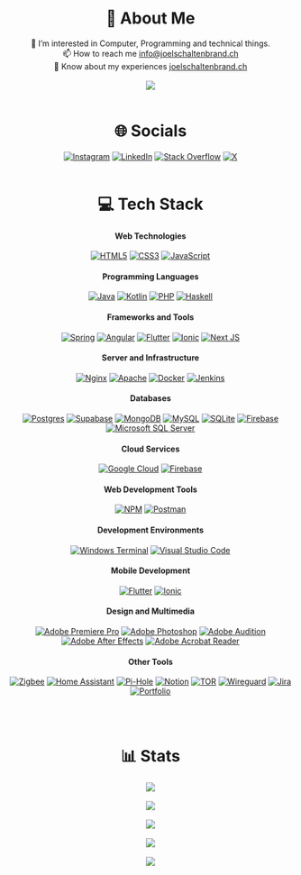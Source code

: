 <div align="center">

# 💫 About Me

👀 I’m interested in Computer, Programming and technical things.<br>📫 How to reach me [info@joelschaltenbrand.ch](mailto:info@joelschaltenbrand.ch)<br>📄 Know about my experiences [joelschaltenbrand.ch](https://joelschaltenbrand.ch)<br><br>
![](https://komarev.com/ghpvc/?username=joel-schaltenbrand&color=blue)
<br><br>

# 🌐 Socials

[![Instagram](https://img.shields.io/badge/Instagram-%23E4405F.svg?logo=Instagram&logoColor=white)](https://instagram.com/__joel02__) [![LinkedIn](https://img.shields.io/badge/LinkedIn-%230077B5.svg?logo=linkedin&logoColor=white)](https://linkedin.com/in/joel-schaltenbrand) [![Stack Overflow](https://img.shields.io/badge/-Stackoverflow-FE7A16?logo=stack-overflow&logoColor=white)](https://stackoverflow.com/users/21419105) [![X](https://img.shields.io/badge/X-black.svg?logo=X&logoColor=white)](https://x.com/Joel_Sch_)
<br><br>

# 💻 Tech Stack

<div align="center">  
  
  #### Web Technologies
[![HTML5](https://img.shields.io/badge/html5-%23E34F26.svg?style=for-the-badge&logo=html5&logoColor=white)](https://www.html.com)
[![CSS3](https://img.shields.io/badge/css3-%231572B6.svg?style=for-the-badge&logo=css3&logoColor=white)](https://www.css.com)
[![JavaScript](https://img.shields.io/badge/javascript-%23323330.svg?style=for-the-badge&logo=javascript&logoColor=%23F7DF1E)](https://www.javascript.com)

#### Programming Languages

[![Java](https://img.shields.io/badge/java-%23ED8B00.svg?style=for-the-badge&logo=openjdk&logoColor=white)](https://www.java.com)
[![Kotlin](https://img.shields.io/badge/kotlin-%237F52FF.svg?style=for-the-badge&logo=kotlin&logoColor=white)](https://kotlinlang.org)
[![PHP](https://img.shields.io/badge/php-%777BB4.svg?style=for-the-badge&logo=php&logoColor=white)](https://www.php.net)
[![Haskell](https://img.shields.io/badge/Haskell-5e5086?style=for-the-badge&logo=haskell&logoColor=white)](https://www.haskell.org)

#### Frameworks and Tools

[![Spring](https://img.shields.io/badge/spring-%236DB33F.svg?style=for-the-badge&logo=spring&logoColor=white)](https://spring.io)
[![Angular](https://img.shields.io/badge/angular-%23DD0031.svg?style=for-the-badge&logo=angular&logoColor=white)](https://angular.io)
[![Flutter](https://img.shields.io/badge/Flutter-%2302569B.svg?style=for-the-badge&logo=Flutter&logoColor=white)](https://flutter.dev)
[![Ionic](https://img.shields.io/badge/Ionic-%233880FF.svg?style=for-the-badge&logo=Ionic&logoColor=white)](https://ionicframework.com)
[![Next JS](https://img.shields.io/badge/Next-black?style=for-the-badge&logo=next.js&logoColor=white)](https://nextjs.org)

#### Server and Infrastructure

[![Nginx](https://img.shields.io/badge/nginx-%23009639.svg?style=for-the-badge&logo=nginx&logoColor=white)](https://nginx.org)
[![Apache](https://img.shields.io/badge/apache-%23D42029.svg?style=for-the-badge&logo=apache&logoColor=white)](https://httpd.apache.org)
[![Docker](https://img.shields.io/badge/docker-%230db7ed.svg?style=for-the-badge&logo=docker&logoColor=white)](https://www.docker.com)
[![Jenkins](https://img.shields.io/badge/jenkins-%232C5263.svg?style=for-the-badge&logo=jenkins&logoColor=white)](https://www.jenkins.io)

#### Databases

[![Postgres](https://img.shields.io/badge/postgres-%23316192.svg?style=for-the-badge&logo=postgresql&logoColor=white)](https://www.postgresql.org)
[![Supabase](https://img.shields.io/badge/Supabase-3ECF8E?style=for-the-badge&logo=supabase&logoColor=white)](https://supabase.io)
[![MongoDB](https://img.shields.io/badge/MongoDB-%234ea94b.svg?style=for-the-badge&logo=mongodb&logoColor=white)](https://www.mongodb.com)
[![MySQL](https://img.shields.io/badge/mysql-%2300000f.svg?style=for-the-badge&logo=mysql&logoColor=white)](https://www.mysql.com)
[![SQLite](https://img.shields.io/badge/sqlite-%2307405e.svg?style=for-the-badge&logo=sqlite&logoColor=white)](https://www.sqlite.org)
[![Firebase](https://img.shields.io/badge/Firebase-039BE5?style=for-the-badge&logo=Firebase&logoColor=white)](https://firebase.google.com)
[![Microsoft SQL Server](https://img.shields.io/badge/Microsoft%20SQL%20Server-CC2927?style=for-the-badge&logo=microsoft%20sql%20server&logoColor=white)](https://www.microsoft.com/sql-server)

#### Cloud Services

[![Google Cloud](https://img.shields.io/badge/GoogleCloud-%234285F4.svg?style=for-the-badge&logo=google-cloud&logoColor=white)](https://cloud.google.com)
[![Firebase](https://img.shields.io/badge/firebase-%23039BE5.svg?style=for-the-badge&logo=firebase)](https://firebase.google.com)

#### Web Development Tools

[![NPM](https://img.shields.io/badge/NPM-%23CB3837.svg?style=for-the-badge&logo=npm&logoColor=white)](https://www.npmjs.com)
[![Postman](https://img.shields.io/badge/Postman-FF6C37?style=for-the-badge&logo=postman&logoColor=white)](https://www.postman.com)

#### Development Environments

[![Windows Terminal](https://img.shields.io/badge/Windows%20Terminal-%234D4D4D.svg?style=for-the-badge&logo=windows-terminal&logoColor=white)](https://aka.ms/terminal)
[![Visual Studio Code](https://img.shields.io/badge/Visual%20Studio%20Code-007ACC?style=for-the-badge&logo=visual-studio-code&logoColor=white)](https://code.visualstudio.com)

#### Mobile Development

[![Flutter](https://img.shields.io/badge/Flutter-%2302569B.svg?style=for-the-badge&logo=Flutter&logoColor=white)](https://flutter.dev)
[![Ionic](https://img.shields.io/badge/Ionic-%233880FF.svg?style=for-the-badge&logo=Ionic&logoColor=white)](https://ionicframework.com)

#### Design and Multimedia

[![Adobe Premiere Pro](https://img.shields.io/badge/Adobe%20Premiere%20Pro-9999FF.svg?style=for-the-badge&logo=Adobe%20Premiere%20Pro&logoColor=white)](https://www.adobe.com/products/premiere.html)
[![Adobe Photoshop](https://img.shields.io/badge/adobe%20photoshop-%2331A8FF.svg?style=for-the-badge&logo=adobe%20photoshop&logoColor=white)](https://www.adobe.com/products/photoshop.html)
[![Adobe Audition](https://img.shields.io/badge/Adobe%20Audition-9999FF.svg?style=for-the-badge&logo=Adobe%20Audition&logoColor=white)](https://www.adobe.com/products/audition.html)
[![Adobe After Effects](https://img.shields.io/badge/Adobe%20After%20Effects-9999FF.svg?style=for-the-badge&logo=Adobe%20After%20Effects&logoColor=white)](https://www.adobe.com/products/aftereffects.html)
[![Adobe Acrobat Reader](https://img.shields.io/badge/Adobe%20Acrobat%20Reader-EC1C24.svg?style=for-the-badge&logo=Adobe%20Acrobat%20Reader&logoColor=white)](https://get.adobe.com/reader)

#### Other Tools

[![Zigbee](https://img.shields.io/badge/zigbee-%23EB0443.svg?style=for-the-badge&logo=zigbee&logoColor=white)](https://zigbeealliance.org)
[![Home Assistant](https://img.shields.io/badge/home%20assistant-%2341BDF5.svg?style=for-the-badge&logo=home-assistant&logoColor=white)](https://www.home-assistant.io)
[![Pi-Hole](https://img.shields.io/badge/pihole-%2396060C.svg?style=for-the-badge&logo=pi-hole&logoColor=white)](https://pi-hole.net)
[![Notion](https://img.shields.io/badge/Notion-%23000000.svg?style=for-the-badge&logo=notion&logoColor=white)](https://www.notion.so)
[![TOR](https://img.shields.io/badge/tor-%237E4798.svg?style=for-the-badge&logo=tor-project&logoColor=white)](https://www.torproject.org)
[![Wireguard](https://img.shields.io/badge/wireguard-%2388171A.svg?style=for-the-badge&logo=wireguard&logoColor=white)](https://www.wireguard.com)
[![Jira](https://img.shields.io/badge/jira-%230A0FFF.svg?style=for-the-badge&logo=jira&logoColor=white)](https://www.atlassian.com/software/jira)
[![Portfolio](https://img.shields.io/badge/Portfolio-%23000000.svg?style=for-the-badge&logo=firefox&logoColor=#FF7139)](https://www.mozilla.org/firefox/new/)

</div>
<br><br>

# 📊 Stats

[![](https://github-profile-trophy.vercel.app/?username=joel-schaltenbrand&theme=onedark)](https://github.com/joel-schaltenbrand/github-profile-trophy&hide_border=true&count_private=true)<br/><br/>
![](https://github-contributor-stats.vercel.app/api?username=Joel-Schaltenbrand&limit=5&theme=dark&combine_all_yearly_contributions=true)<br/><br/>
![](https://github-readme-streak-stats.herokuapp.com/?user=Joel-Schaltenbrand&theme=dark&hide_border=false)<br/><br/>
![](https://github-readme-stats.vercel.app/api?username=Joel-Schaltenbrand&theme=dark&hide_border=false&include_all_commits=true&count_private=true)<br/><br/>
![](https://github-readme-stats.vercel.app/api/top-langs/?username=Joel-Schaltenbrand&theme=dark&hide_border=false&include_all_commits=true&count_private=true&layout=compact)

</div>

